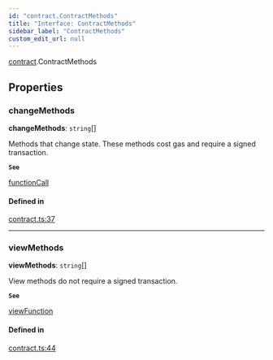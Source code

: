 ```yaml
---
id: "contract.ContractMethods"
title: "Interface: ContractMethods"
sidebar_label: "ContractMethods"
custom_edit_url: null
---
```


[contract](../modules/contract.md).ContractMethods

## Properties

### changeMethods

 **changeMethods**: `string`[]

Methods that change state. These methods cost gas and require a signed transaction.

**`See`**

[functionCall](../classes/account.Account.md#functioncall)

#### Defined in

[contract.ts:37](https://github.com/maxhr/near--near-api-js/blob/a0c9a104/packages/near-api-js/src/contract.ts#L37)

___

### viewMethods

 **viewMethods**: `string`[]

View methods do not require a signed transaction.

**`See`**

[viewFunction](../classes/account.Account.md#viewfunction)

#### Defined in

[contract.ts:44](https://github.com/maxhr/near--near-api-js/blob/a0c9a104/packages/near-api-js/src/contract.ts#L44)
